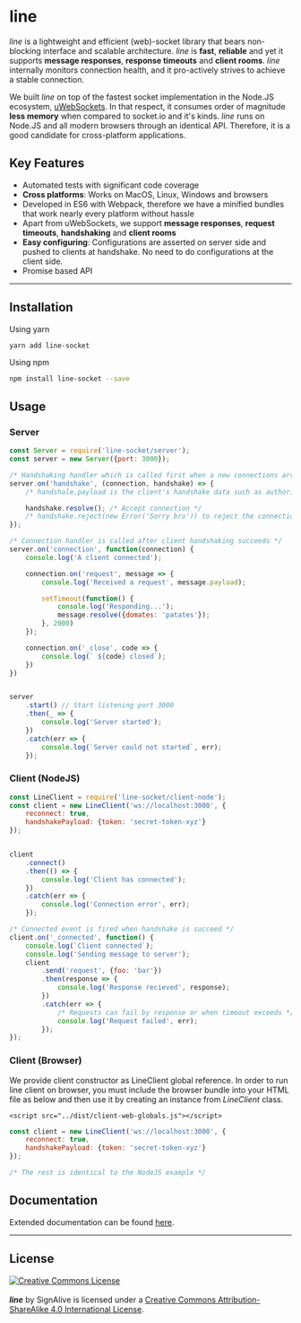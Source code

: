 
line
=====
*line* is a lightweight and efficient (web)-socket library that bears non-blocking interface and scalable architecture.  *line* is **fast**, **reliable** and yet it supports **message responses**, **response timeouts** and **client rooms**. *line* internally monitors connection health, and it pro-actively strives to achieve a stable connection.

We built *line* on top of the fastest socket implementation in the Node.JS ecosystem, [uWebSockets](https://github.com/uWebSockets/uWebSockets). In that respect, it consumes order of magnitude **less memory** when compared to socket.io and it's kinds. *line* runs on Node.JS and all modern browsers through an identical API. Therefore, it is a good candidate for cross-platform applications.

Key Features
------------
 - Automated tests with significant code coverage
 - **Cross platforms**: Works on MacOS, Linux, Windows and browsers
 - Developed in ES6 with Webpack, therefore we have a minified bundles that work nearly every platform without hassle
 - Apart from uWebSockets, we support **message responses**, **request timeouts**, **handshaking** and **client rooms**
 - **Easy configuring**: Configurations are asserted on server side and pushed to clients at handshake. No need to do configurations at the client side.
 - Promise based API


----------

Installation
--------
Using yarn
```
yarn add line-socket
```
Using npm
```sh
npm install line-socket --save
```


Usage
-------------

### Server
```js
const Server = require('line-socket/server');
const server = new Server({port: 3000});

/* Handshaking handler which is called first when a new connections arrives */
server.on('handshake', (connection, handshake) => {
	/* handshale.payload is the client's handshake data such as authorization token etc... */

    handshake.resolve(); /* Accept connection */
    /* handshake.reject(new Error('Sorry bro')) to reject the connection */
});

/* Connection handler is called after client handshaking succeeds */
server.on('connection', function(connection) {
    console.log('A client connected');

    connection.on('request', message => {
        console.log('Received a request', message.payload);

        setTimeout(function() {
            console.log('Responding...');
            message.resolve({domates: 'patates'});
        }, 2000)
    });

    connection.on('_close', code => {
        console.log(` ${code} closed`);
    })
})


server
    .start() // Start listening port 3000
    .then(_ => {
        console.log('Server started');
    })
    .catch(err => {
        console.log(`Server could not started`, err);
    });
```


### Client (NodeJS)
```js
const LineClient = require('line-socket/client-node');
const client = new LineClient('ws://localhost:3000', {
    reconnect: true,
    handshakePayload: {token: 'secret-token-xyz'}
});


client
    .connect()
    .then(() => {
        console.log('Client has connected');
    })
    .catch(err => {
        console.log('Connection error', err);
    });

/* Connected event is fired when handshake is succeed */
client.on('_connected', function() {
    console.log(`Client connected`);
    console.log('Sending message to server');
    client
        .send('request', {foo: 'bar'})
        .then(response => {
            console.log('Response recieved', response);
        })
        .catch(err => {
	        /* Requests can fail by response or when timeout exceeds */
	        console.log('Request failed', err);
        });
});

```




### Client (Browser)
We provide client constructor as LineClient global reference. In order to run line client on browser, you must include the browser bundle into your HTML file as below and then use it by creating an instance from *LineClient* class.
```
<script src="../dist/client-web-globals.js"></script>
```

```js
const client = new LineClient('ws://localhost:3000', {
    reconnect: true,
    handshakePayload: {token: 'secret-token-xyz'}
});

/* The rest is identical to the NodeJS example */

```


Documentation
---------------

Extended documentation can be found [here](https://github.com/signalive/line).

-----------
License
------------

<a rel="license" href="http://creativecommons.org/licenses/by-sa/4.0/"><img alt="Creative Commons License" style="border-width:0" src="https://i.creativecommons.org/l/by-sa/4.0/88x31.png" /></a><br /><br /><span xmlns:dct="http://purl.org/dc/terms/" property="dct:title">***line***</span> by <span xmlns:cc="http://creativecommons.org/ns#" property="cc:attributionName">SignAlive</span> is licensed under a <a rel="license" href="http://creativecommons.org/licenses/by-sa/4.0/">Creative Commons Attribution-ShareAlike 4.0 International License</a>.